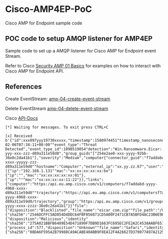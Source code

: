 # Cisco-AMP4EP-PoC
Cisco AMP for Endpoint sample code

## POC code to setup AMQP listener for AMP4EP

Sample code to set up a AMQP listener for Cisco AMP for Endpoint event
Stream.

Refer to Cisco
[Security AMP 01 Basics](https://github.com/CiscoSecurity/amp-01-basics)
for examples on how to interact with Cisco AMP for Endpoint API.

## References
Create EventStream:
[amp-04-create-event-stream](https://github.com/CiscoSecurity/amp-04-create-event-stream)

Delete EventStream
[amp-04-delete-event-stream](https://github.com/CiscoSecurity/amp-04-delete-event-stream)

Cisco [API-Docs](https://api-docs.amp.cisco.com)

`````
[*] Waiting for messages. To exit press CTRL+C

[x] Received b'{"id":xxx097yyy19730xxxxx,"timestamp":1580974451"timestamp_nanoseconds":973027000,"date":"2020-02-06T07:34:11+00:00""event_type":"Threat Detected","event_type_id":1090519054"detection":"Win.Ransomware.Eicar::95.sbx.tg""detection_id":"13257897837238329""connector_guid":"f7addabd-yyy-xxx-zzz-d89a311e59d0","group_guids"["254e2ae0-xxx-yyyy-92bb-36e0c2da41b1"],"severity":"Medium","computer{"connector_guid":"f7addabd-xxxx-yyyyy-zzz-d89a311e59d0""hostname":"Computer","external_ip":"xx.yy.zz.67","user":"u""active":true"network_addresses":[{"ip":"192.168.1.131""mac":"xx:xx:xx:xx:xx:be"}{"ip":"","mac":"xx:xx:xx:xx:xx:01"},{"ip":"""mac":"xx:xx:xx:xx:11:22"}],"links":{"computer":"https:/api.eu.amp.cisco.com/v1/computers/f7addabd-yyyy-4968-xxxx-d89a311e59d0""trajectory":"https://api.eu.amp.cisco.com/v1/computersf7addabd-yyyy-4968-xxxx-d89a311e59d0/trajectory","group":"https:/api.eu.amp.cisco.com/v1/groups/254e2ae0-yyyy-xxxx-zzzz-36e0c2da41b1"}}"file":{"disposition":"Blacklisted","file_name":"eicar_com.zip""file_path":"/Users/MacUser/Downloads/eicar_com.zip","identity"{"sha256":"2546DCFFC5AD854D4DDC64FBF056871CD5A00F2471CB7A5BFD4AC23B6E9EEDA"},"archived_file":{"disposition":"Malicious","identity"{"sha256":"275A021BBFB6489E54D471899F7DB9D1663FC695EC2FE2A2C4538AABF651FD0"}},"parent":{"process_id":577,"disposition":"Unknown""file_name":"Safari","identity"{"sha256":"08DA6F595A2B79988CA9ACABE40ABB9F8EA12F4A26627D379077A97A2129D5A"}}}}'

`````

